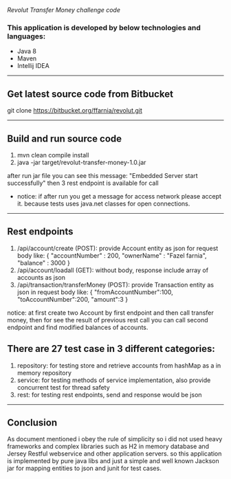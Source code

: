 *Revolut Transfer Money challenge code*

### This application is developed by below technologies and languages:
- Java 8
- Maven
- Intellij IDEA

---


## Get latest source code from Bitbucket
git clone https://bitbucket.org/ffarnia/revolut.git

---

## Build and run source code

1. mvn clean compile install
2. java -jar target/revolut-transfer-money-1.0.jar

after run jar file you can see this message:
"Embedded Server start successfully"
then 3 rest endpoint is available for call
- notice: if after run you get a message for access network please accept it. because
tests uses java.net classes for open connections.

---

## Rest endpoints

1. /api/account/create (POST): provide Account entity as json for request body like:
{
	"accountNumber" : 200,
	"ownerName" : "Fazel farnia",
	"balance" : 3000
}
2. /api/account/loadall (GET): without body, response include array of accounts as json
3. /api/transaction/transferMoney (POST): provide Transaction entity as json in request body like:
{
	"fromAccountNumber":100,
	"toAccountNumber":200,
	"amount":3
}

notice: at first create two Account by first endpoint and then call transfer money, then for see the result of previous rest call you can call second endpoint and find modified balances of accounts.

## There are 27 test case in 3 different categories:
1. repository: for testing store and retrieve accounts from hashMap as a in memory repository
2. service: for testing methods of service implementation, also provide concurrent test for thread safety
3. rest: for testing rest endpoints, send and response would be json

-----

## Conclusion
As document mentioned i obey the rule of simplicity so i did not used heavy frameworks and complex libraries
 such as H2 in memory database and Jersey Restful webservice and other application servers. so this application is implemented by pure java libs
 and just a simple and well known Jackson jar for mapping entities to json and junit for test cases.